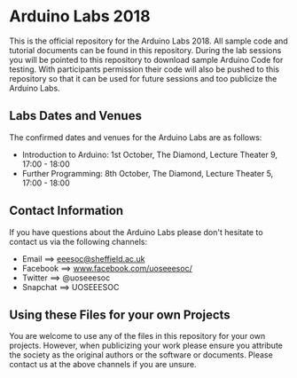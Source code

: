 # Arduino Labs 2018

This is the official repository for the Arduino Labs 2018. All sample code and tutorial documents can be found in this repository. During the lab sessions you will be pointed to this repository to download sample Arduino Code for testing. With participants permission their code will also be pushed to this repository so that it can be used for future sessions and too publicize the Arduino Labs.

## Labs Dates and Venues

The confirmed dates and venues for the Arduino Labs are as follows:

- Introduction to Arduino: 1st October, The Diamond, Lecture Theater 9, 17:00 - 18:00
- Further Programming: 8th October, The Diamond, Lecture Theater 5, 17:00 - 18:00

## Contact Information

If you have questions about the Arduino Labs please don't hesitate to contact us via the following channels:

- Email ==> eeesoc@sheffield.ac.uk
- Facebook ==> www.facebook.com/uoseeesoc/
- Twitter ==> @uoseeesoc
- Snapchat ==> UOSEEESOC

## Using these Files for your own Projects

You are welcome to use any of the files in this repository for your own projects. However, when publicizing your work please ensure you attribute the society as the original authors or the software or documents. Please contact us at the above channels if you are unsure.
